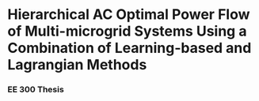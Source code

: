# Hierarchical AC Optimal Power Flow of Multi-microgrid Systems Using a Combination of Learning-based and Lagrangian Methods
### EE 300 Thesis
